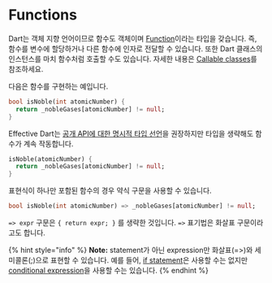 # Functions

Dart는 객체 지향 언어이므로 함수도 객체이며 [Function](https://api.dart.dev/stable/dart-core/Function-class.html)이라는 타입을 갖습니다. 즉, 함수를 변수에 할당하거나 다른 함수에 인자로 전달할 수 있습니다. 또한 Dart 클래스의 인스턴스를 마치 함수처럼 호출할 수도 있습니다. 자세한 내용은 [Callable classes](https://dart.dev/guides/language/language-tour#callable-classes)를 참조하세요.

다음은 함수를 구현하는 예입니다.

```dart
bool isNoble(int atomicNumber) {
  return _nobleGases[atomicNumber] != null;
}
```

Effective Dart는 [공개 API에 대한 명시적 타입 선언](https://dart.dev/guides/language/effective-dart/design#do-type-annotate-fields-and-top-level-variables-if-the-type-isnt-obvious)을 권장하지만 타입을 생략해도 함수가 계속 작동합니다.

```dart
isNoble(atomicNumber) {
  return _nobleGases[atomicNumber] != null;
}
```

표현식이 하나만 포함된 함수의 경우 약식 구문을 사용할 수 있습니다.

```dart
bool isNoble(int atomicNumber) => _nobleGases[atomicNumber] != null;
```

`=> expr` 구문은 `{ return expr; }` 를 생략한 것입니다. `=>` 표기법은 화살표 구문이라고도 합니다.

{% hint style="info" %}
**Note:** statement가 아닌 expression만 화살표(=>)와 세미콜론(;)으로 표현할 수 있습니다. 예를 들어, [if statement](https://dart.dev/guides/language/language-tour#if-and-else)은 사용할 수는 없지만 [conditional expression](https://dart.dev/guides/language/language-tour#conditional-expressions)을 사용할 수는 있습니다.
{% endhint %}
